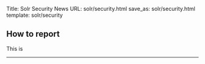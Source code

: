 Title: Solr Security News
URL: solr/security.html
save_as: solr/security.html
template: solr/security

## How to report

This is

----